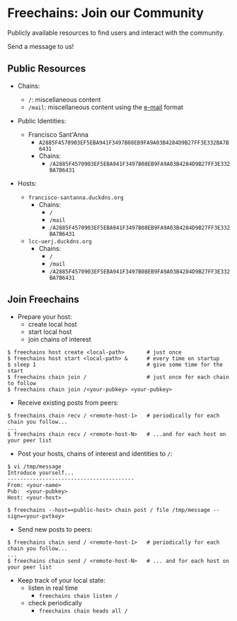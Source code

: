 # Freechains: Join our Community

Publicly available resources to find users and interact with the community.

Send a message to us!

## Public Resources

- Chains:
    - `/`:     miscellaneous content
    - `/mail`: miscellaneous content using the [e-mail](https://github.com/Freechains/mail/) format

- Public Identities:
    - Francisco Sant'Anna
        - `A2885F4570903EF5EBA941F3497B08EB9FA9A03B4284D9B27FF3E332BA7B6431`
        - Chains:
            - `/A2885F4570903EF5EBA941F3497B08EB9FA9A03B4284D9B27FF3E332BA7B6431`

- Hosts:
    - `francisco-santanna.duckdns.org`
        - Chains:
            - `/`
            - `/mail`
            - `/A2885F4570903EF5EBA941F3497B08EB9FA9A03B4284D9B27FF3E332BA7B6431`
    - `lcc-uerj.duckdns.org`
        - Chains:
            - `/`
            - `/mail`
            - `/A2885F4570903EF5EBA941F3497B08EB9FA9A03B4284D9B27FF3E332BA7B6431`

## Join Freechains

- Prepare your host:
    - create local host
    - start local host
    - join chains of interest

```
$ freechains host create <local-path>       # just once
$ freechains host start <local-path> &      # every time on startup
$ sleep 1                                   # give some time for the start
$ freechains chain join /                   # just once for each chain to follow
$ freechains chain join /<your-pubkey> <your-pubkey>
```

- Receive existing posts from peers:

```
$ freechains chain recv / <remote-host-1>   # periodically for each chain you follow...
...
$ freechains chain recv / <remote-host-N>   # ...and for each host on your peer list
```

- Post your hosts, chains of interest and identities to `/`:

```
$ vi /tmp/message
Introduce yourself...
----------------------------------------
From: <your-name>
Pub:  <your-pubkey>
Host: <your-host>

$ freechains --host=<public-host> chain post / file /tmp/message --sign=<your-pvtkey>
```

- Send new posts to peers:

```
$ freechains chain send / <remote-host-1>   # periodically for each chain you follow...
...
$ freechains chain send / <remote-host-N>   # ... and for each host on your peer list
```

- Keep track of your local state:
    - listen in real time
        - `freechains chain listen /`
    - check periodically
        - `freechains chain heads all /`

